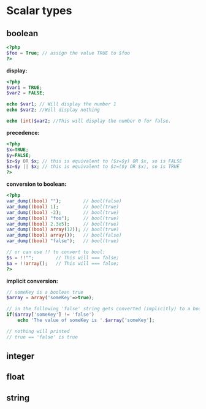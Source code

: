 # Scalar types

## boolean

```php
<?php
$foo = True; // assign the value TRUE to $foo
?>
```

**display:**

```php
<?php
$var1 = TRUE;
$var2 = FALSE;

echo $var1; // Will display the number 1
echo $var2; //Will display nothing

echo (int)$var2; //This will display the number 0 for false.
```

**precedence:**

```php
<?php
$x=TRUE;
$y=FALSE;
$z=$y OR $x; // this is equivalent to ($z=$y) OR $x, so is FALSE
$z=$y || $x; // this is equivalent to $z=($y OR $x), so is TRUE
?>
```

**conversion to boolean:**

```php
<?php
var_dump((bool) "");        // bool(false)
var_dump((bool) 1);         // bool(true)
var_dump((bool) -2);        // bool(true)
var_dump((bool) "foo");     // bool(true)
var_dump((bool) 2.3e5);     // bool(true)
var_dump((bool) array(12)); // bool(true)
var_dump((bool) array());   // bool(false)
var_dump((bool) "false");   // bool(true)

// or can use !! to convert to bool:
$s = !!"";        // This will === false;
$a = !!array();   // This will === false;
?>
```

**implicit conversion:**

```php
// someKey is a boolean true
$array = array('someKey'=>true);

// in the following 'false' string gets converted (implicitly) to a boolean true
if($array['someKey'] != 'false')
    echo 'The value of someKey is '.$array['someKey'];

// nothing will printed
// true == 'false' is true
```

## integer



## float



## string
